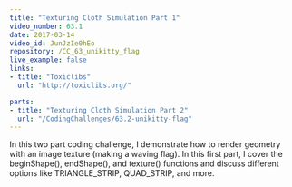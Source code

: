 ```yaml
---
title: "Texturing Cloth Simulation Part 1"
video_number: 63.1
date: 2017-03-14
video_id: JunJzIe0hEo
repository: /CC_63_unikitty_flag
live_example: false
links:
- title: "Toxiclibs"  
  url: "http://toxiclibs.org/"

parts:
- title: "Texturing Cloth Simulation Part 2"
  url: "/CodingChallenges/63.2-unikitty-flag" 
---
```


In this two part coding challenge, I demonstrate how to render geometry with an image texture (making a waving flag).  In this first part, I cover the beginShape(), endShape(), and texture() functions and discuss different options like TRIANGLE_STRIP, QUAD_STRIP, and more.

